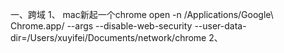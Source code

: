 一、跨域
   1、 mac新起一个chrome open -n /Applications/Google\ Chrome.app/ --args --disable-web-security --user-data-dir=/Users/xuyifei/Documents/network/chrome
   2、